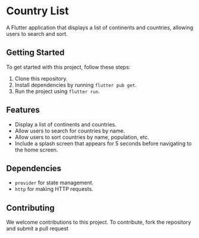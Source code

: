 # Country List

A Flutter application that displays a list of continents and countries, allowing users to search and sort.

## Getting Started

To get started with this project, follow these steps:

1. Clone this repository.
2. Install dependencies by running `flutter pub get`.
3. Run the project using `flutter run`.

## Features

- Display a list of continents and countries.
- Allow users to search for countries by name.
- Allow users to sort countries by name, population, etc.
- Include a splash screen that appears for 5 seconds before navigating to the home screen.

## Dependencies

- `provider` for state management.
- `http` for making HTTP requests.



## Contributing

We welcome contributions to this project. To contribute, fork the repository and submit a pull request
